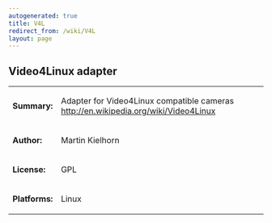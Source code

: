 ```yaml
---
autogenerated: true
title: V4L
redirect_from: /wiki/V4L
layout: page
---
```


## Video4Linux adapter

<table>
<tr>
<td markdown="1">

**Summary:**

</td>
<td markdown="1">

Adapter for Video4Linux compatible cameras
<http://en.wikipedia.org/wiki/Video4Linux>

</td>
</tr>
<tr>
<td markdown="1">

**Author:**

</td>
<td markdown="1">

Martin Kielhorn

</td>
</tr>
<tr>
<td markdown="1">

**License:**

</td>
<td markdown="1">

GPL

</td>
</tr>
<tr>
<td markdown="1">

**Platforms:**

</td>
<td markdown="1">

Linux

</td>
</tr>
</table>

